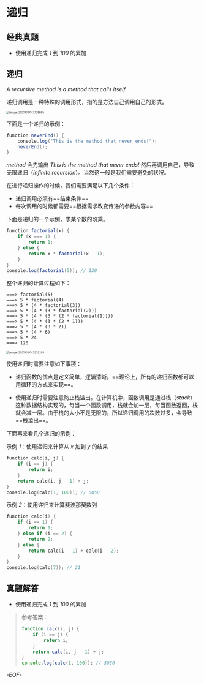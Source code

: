 # 递归



## 经典真题



- 使用递归完成 *1* 到 *100* 的累加



## 递归



*A recursive method is a method that calls itself.*

递归调用是一种特殊的调用形式，指的是方法自己调用自己的形式。



<img src="https://xiejie-typora.oss-cn-chengdu.aliyuncs.com/2021-10-19-063739.png" alt="image-20211019143738665" style="zoom:50%;" />



下面是一个递归的示例：

```java
function neverEnd() {
    console.log("This is the method that never ends!");
    neverEnd();
}
```

*method* 会先输出 *This is the method that never ends!* 然后再调用自己，导致无限递归（*infinite recursion*）。当然这一般是我们需要避免的状况。



在进行递归操作的时候，我们需要满足以下几个条件：

- 递归调用必须有==结束条件==
- 每次调用的时候都需要==根据需求改变传递的参数内容==



下面是递归的一个示例，求某个数的阶乘。

```java
function factorial(x) {
    if (x === 1) {
        return 1;
    } else {
        return x * factorial(x - 1);
    }
}
console.log(factorial(5)); // 120
```



整个递归的计算过程如下：

```
===> factorial(5)
===> 5 * factorial(4)
===> 5 * (4 * factorial(3))
===> 5 * (4 * (3 * factorial(2)))
===> 5 * (4 * (3 * (2 * factorial(1))))
===> 5 * (4 * (3 * (2 * 1)))
===> 5 * (4 * (3 * 2))
===> 5 * (4 * 6)
===> 5 * 24
===> 120
```

<img src="https://xiejie-typora.oss-cn-chengdu.aliyuncs.com/2021-10-19-063535.png" alt="image-20211019143535293" style="zoom:50%;" />



使用递归时需要注意如下事项：



- 递归函数的优点是定义简单，逻辑清晰。==理论上，所有的递归函数都可以用循环的方式来实现==。

  

- 使用递归时需要注意防止栈溢出。在计算机中，函数调用是通过栈（*stack*）这种数据结构实现的，每当一个函数调用，栈就会加一层，每当函数返回，栈就会减一层。由于栈的大小不是无限的，所以递归调用的次数过多，会导致==栈溢出==。



下面再来看几个递归的示例：



示例 *1*：使用递归来计算从 *x* 加到 *y* 的结果

```go
function calc(i, j) {
    if (i == j) {
        return i;
    }
    return calc(i, j - 1) + j;
}
console.log(calc(1, 100)); // 5050
```

示例 *2*：使用递归来计算斐波那契数列

```go
function calc(i) {
    if (i == 1) {
        return 1;
    } else if (i == 2) {
        return 2;
    } else {
        return calc(i - 1) + calc(i - 2);
    }
}
console.log(calc(7)); // 21
```



## 真题解答



- 使用递归完成 *1* 到 *100* 的累加

> 参考答案：
>
> ```js
> function calc(i, j) {
>     if (i == j) {
>         return i;
>     }
>     return calc(i, j - 1) + j;
> }
> console.log(calc(1, 100)); // 5050
> ```



-*EOF*-